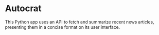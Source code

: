 # Autocrat
This Python app uses an API to fetch and summarize recent news articles, presenting them in a concise format on its user interface.
